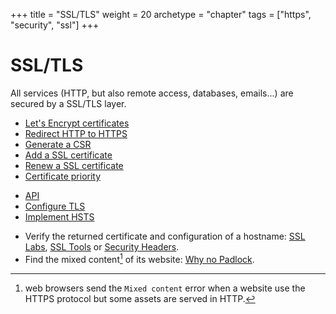+++
title = "SSL/TLS"
weight = 20
archetype = "chapter"
tags = ["https", "security", "ssl"]
+++

# SSL/TLS

All services (HTTP, but also remote access, databases, emails...) are secured by a SSL/TLS layer.

- [Let's Encrypt certificates](lets-encrypt)
- [Redirect HTTP to HTTPS](redirect-http-to-https)
- [Generate a CSR](csr)
- [Add a SSL certificate](add-a-ssl-certificate)
- [Renew a SSL certificate](renew-a-ssl-certificate)
- [Certificate priority](certificates-priorities)

* [API](https://api.alwaysdata.com/v1/ssl/doc/)
* [Configure TLS](configure-tls)
* [Implement HSTS](hsts)

- Verify the returned certificate and configuration of a hostname: [SSL Labs](https://www.ssllabs.com), [SSL Tools](https://ssl-tools.net/) or [Security Headers](https://securityheaders.com).
- Find the mixed content[^1] of its website: [Why no Padlock](https://www.whynopadlock.com/).

[^1]: web browsers send the `Mixed content` error when a website use the HTTPS protocol but some assets are served in HTTP.
